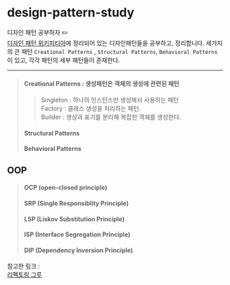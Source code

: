 # design-pattern-study
디자인 패턴 공부하자 ✏️  
[디자인 패턴 위키피티아](https://ko.wikipedia.org/wiki/%EB%94%94%EC%9E%90%EC%9D%B8_%ED%8C%A8%ED%84%B4_(%EC%B1%85))에 정리되어 있는 디자인패턴들을 공부하고, 정리합니다.
세가지의 큰 패턴 `Creational Patterns` , `Structural Patterns`, `Behavioral Patterns`이 있고, 각각 패턴의 세부 패턴들이 존재한다.

------------------------------------------------------------------------------------------------------------------  

> #### Creational Patterns : 생성패턴은 객체의 생성에 관련된 패턴
> > Singleton : 하나의 인스턴스만 생성해서 사용하는 패턴  
> > Factory : 클래스 생성을 처리하는 패턴.  
> > Builder : 생성과 표기를 분리해 복잡한 객체를 생성한다.
> #### Structural Patterns
> #### Behavioral Patterns  


## OOP
> #### OCP (open-closed principle)
> #### SRP (Single Responsiblity Principle)
> #### LSP (Liskov Substitution Principle)
> #### ISP (Interface Segregation Principle)
> #### DIP (Dependency Inversion Principle)


참고한 링크 :  
[리펙토링 그루](https://refactoring.guru/ko/design-patterns/)

